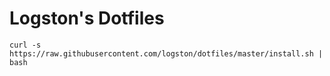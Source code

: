 # Logston's Dotfiles

    curl -s https://raw.githubusercontent.com/logston/dotfiles/master/install.sh | bash

